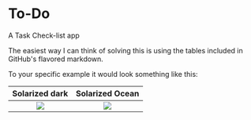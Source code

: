 # To-Do

A Task Check-list app




The easiest way I can think of solving this is using the tables included in GitHub's flavored markdown.

To your specific example it would look something like this:

Solarized dark             |  Solarized Ocean
:-------------------------:|:-------------------------:
![](https://github.com/CadmusFlux/To-Do/todo.jpg)  |  ![](https://github.com/CadmusFlux/To-Do/countdown.jpg)




